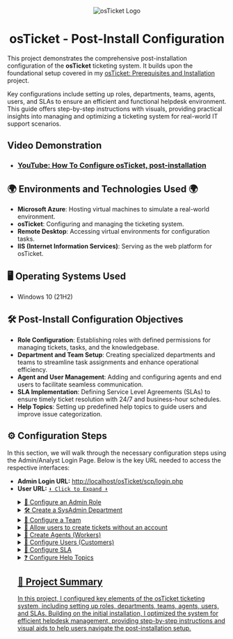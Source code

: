 <p align="center">
  <img src="https://i.imgur.com/Clzj7Xs.png" alt="osTicket Logo"/>
</p>

<h1 align="center">osTicket - Post-Install Configuration</h1>

<p>
This project demonstrates the comprehensive post-installation configuration of the <strong>osTicket</strong> ticketing system. It builds upon the foundational setup covered in my <a href="https://github.com/steveabner/osticket-prereqs">osTicket: Prerequisites and Installation</a> project.
</p>

<p>
Key configurations include setting up roles, departments, teams, agents, users, and SLAs to ensure an efficient and functional helpdesk environment. This guide offers step-by-step instructions with visuals, providing practical insights into managing and optimizing a ticketing system for real-world IT support scenarios.
</p>

<h2>Video Demonstration</h2>

- ### [YouTube: How To Configure osTicket, post-installation](https://www.youtube.com)

<h2>🌍 Environments and Technologies Used 🌍</h2>

- **Microsoft Azure**: Hosting virtual machines to simulate a real-world environment.
- **osTicket**: Configuring and managing the ticketing system.
- **Remote Desktop**: Accessing virtual environments for configuration tasks.
- **IIS (Internet Information Services)**: Serving as the web platform for osTicket.
  
<h2>🖥️ Operating Systems Used </h2>

- Windows 10</b> (21H2)

<h2>🛠️ Post-Install Configuration Objectives</h2>

- **Role Configuration**: Establishing roles with defined permissions for managing tickets, tasks, and the knowledgebase.
- **Department and Team Setup**: Creating specialized departments and teams to streamline task assignments and enhance operational efficiency.
- **Agent and User Management**: Adding and configuring agents and end users to facilitate seamless communication.
- **SLA Implementation**: Defining Service Level Agreements (SLAs) to ensure timely ticket resolution with 24/7 and business-hour schedules.
- **Help Topics**: Setting up predefined help topics to guide users and improve issue categorization.

<h2>⚙️ Configuration Steps</h2>

<p>In this section, we will walk through the necessary configuration steps using the Admin/Analyst Login Page. Below is the key URL needed to access the respective interfaces:</p>

<ul>
  <li><strong>Admin Login URL:</strong> <a href="http://localhost/osTicket/scp/login.php" target="_blank">http://localhost/osTicket/scp/login.php</a></li>
  <li><strong>User URL:</strong> <a href="http://localhost/osTicket" 

`⬇️ Click to Expand ⬇️`
<details>
  <summary>👤 Configure an Admin Role</summary>

- Log into osTicket through the admin page.

  ![2025-01-06 22_03_53-Window](https://github.com/user-attachments/assets/3059ac7a-d200-40b3-bc4d-cae5fb67b6ce)

- On the Admin Panel, click `Agents`

  ![2025-01-06 22_01_32-Window](https://github.com/user-attachments/assets/8dedae53-4c86-4455-802c-841c41142c42)

- Then click `Roles`

  ![2025-01-06 22_02_13-Window](https://github.com/user-attachments/assets/48b4aae0-0ec6-4ae5-b7a0-d8f9560cac86)

- On the roles panel, click `Add New Roles`

  ![2025-01-06 22_02_39-Window](https://github.com/user-attachments/assets/39428a37-4eaf-4a16-ba39-68cc93b4fa28)

- I'll name the role `Admin`, then click `Permissions`.

  ![2025-01-06 22_08_24-Window](https://github.com/user-attachments/assets/8bab2069-8907-4652-968d-678c3476cebb)

- On the Permissions tab, I will check every permission in the `Tickets`, `Tasks`, and `Knowledgebase` tabs. Then click `Add Role`.

  ![2025-01-06 22_08_48-Window](https://github.com/user-attachments/assets/da84e14d-2d43-4d20-9cde-3850622247c3)
  ![2025-01-06 22_09_05-Window](https://github.com/user-attachments/assets/25331469-7de7-4cd6-aec4-1c56a883e384)
  ![2025-01-06 22_09_17-Window](https://github.com/user-attachments/assets/ad9b7fdc-7299-42df-90cb-df0516afa1a8)

- I now have an Admin Role.

  ![2025-01-06 22_15_18-Window](https://github.com/user-attachments/assets/bc246678-2cd4-45d0-a51c-a6c6e9700f7a)

</details>

<details>
  <summary>🛠️ Create a SysAdmin Department</summary>

- On the admin panel, hover over `Agents`, then click `Departments` 

  ![2025-01-06 22_20_54-Window](https://github.com/user-attachments/assets/45778ea4-b6b8-4bcd-ae16-f4de879a8a44)

- On the Departments page, click `Add New Department`

  ![2025-01-06 22_22_13-Window](https://github.com/user-attachments/assets/17f0b4b4-3bf2-490d-a168-505f3ea13919)

- I'll name the department `SysAdmin`, then click `Create Dept`. Leave other settings as `Default` for now.

  ![2025-01-06 22_25_34-Window](https://github.com/user-attachments/assets/158dc599-b56b-4f5c-bc53-0e7f6a38676f)

- I now have a SysAdmin department set up.

  ![2025-01-06 22_29_30-Window](https://github.com/user-attachments/assets/8558a2f6-cb68-4411-8573-cf7c8ac368dd)

</details>

<details>
  <summary>🤝 Configure a Team</summary>

- On the Admin Panel, Hover over `Agents`, then click `Teams`

  ![2025-01-06 22_42_19-Window](https://github.com/user-attachments/assets/8c02e93f-6a05-4f9e-b99b-ce782429c91a)

- On the teams panel, click `Add New Team`

  ![2025-01-06 22_43_28-Window](https://github.com/user-attachments/assets/38499a6a-8659-4084-a508-a51ce9cde6e3)

- I'll name it `Online-Banking`, then click `Create Team`. I'll leave everything else as is. 

  ![2025-01-06 22_44_25-Window](https://github.com/user-attachments/assets/67a51df9-a191-4126-947e-675a3293c5ff)

- I now have a team called Online-Banking.

  ![2025-01-06 22_46_18-Window](https://github.com/user-attachments/assets/7dba1b7c-ed2e-4d9d-83f6-61dce706b528)

</details>

<details>
  <summary>📝 Allow users to create tickets without an account</summary>

- On the Admin Panel, hover over `Settings`, then click `Users`.

  ![2025-01-06 22_50_55-Window](https://github.com/user-attachments/assets/aa6892ff-7d8a-4405-92f5-d2419d36f7a9)

- On the user settings page, just make sure `Require registration and login to create tickets` is unchecked, then click `Save Changes`.

  ![2025-01-06 22_52_53-48 211 167 121 - Remote Desktop Connection](https://github.com/user-attachments/assets/a62a537c-0b52-4df6-9e86-be388014b882)
  
</details>

<details>
  <summary>👥 Create Agents (Workers)</summary>

- On the Admin Panel, click `Agents`.

  ![2025-01-06 23_04_54-48 211 167 121 - Remote Desktop Connection](https://github.com/user-attachments/assets/4c376fb6-9987-4563-b2fc-3a8c2f5bbb69)

- On the Agent page click `Add New Agent`.

  ![2025-01-06 23_06_15-48 211 167 121 - Remote Desktop Connection](https://github.com/user-attachments/assets/ccf084ce-79a1-4685-ae04-0187ed0fe549)

- I'll name this Agent `John Smith`, input a fake email, set the username to `John`, then click `Set Password`.

  ![2025-01-06 23_14_15-48 211 167 121 - Remote Desktop Connection](https://github.com/user-attachments/assets/a801a348-1eaf-4f3d-8e08-69c015d84e1f)

- On the `Set Agent Password` screen, uncheck `Send the agent a password reset email`, input a password, then uncheck `Require password change at next login`. Then click `Set`.

  ![2025-01-06 23_13_57-48 211 167 121 - Remote Desktop Connection](https://github.com/user-attachments/assets/3cc60236-0b1d-4bc0-90de-f573141f907f)

- Next, I'll click the `Access` tab.

  ![2025-01-06 23_18_28-48 211 167 121 - Remote Desktop Connection](https://github.com/user-attachments/assets/6b976992-7411-4e61-9617-d95161da959b)

- On the access tab, I'll set the department to `SysAdmin`, and give the `Admin` Role.

- Next, I'll click the `Teams` tab.

  ![2025-01-06 23_21_15-48 211 167 121 - Remote Desktop Connection](https://github.com/user-attachments/assets/64526cf0-65a0-4ff2-b789-958b3313c1d0)

- On the teams tab, I'll select `Online-Banking`, and then click `Add`, and finally, click `Create`

  ![2025-01-06 23_22_55-48 211 167 121 - Remote Desktop Connection](https://github.com/user-attachments/assets/eb7bcfd1-f7b3-4bfd-9a13-4424d3dc2a35)
  ![2025-01-06 23_23_52-48 211 167 121 - Remote Desktop Connection](https://github.com/user-attachments/assets/f575c883-1070-4d8b-8626-b1117546b0ac)

- John has been created, Now I'll create one more Agent. On the Agents page, I'll click `Add New Agent`

  ![2025-01-06 23_36_14-48 211 167 121 - Remote Desktop Connection](https://github.com/user-attachments/assets/d2cb0d79-3447-450e-b831-a6f4820d2989)

- I'll input the name `Jane Doe`, input an email, and set a password.

  ![2025-01-06 23_38_25-48 211 167 121 - Remote Desktop Connection](https://github.com/user-attachments/assets/80de9c3f-e44f-4797-8731-87c281284f41)

- Next, I'll click `Access` 

  ![2025-01-06 23_38_25-48 211 167 121 - Remote Desktop Connection](https://github.com/user-attachments/assets/a0de32f6-b53c-4a5e-99b8-f25ee896303b)

- On the Access tab, I'll select the `Support` department, set the role to `All Access`, then click `Create`

  ![2025-01-06 23_44_47-48 211 167 121 - Remote Desktop Connection](https://github.com/user-attachments/assets/c19f08b8-b1ef-4002-b961-a630c7fbbb7c)

</details>

<details>
  <summary>👥 Configure Users (Customers)</summary>

- On the osTicket dashboard, I'll click `Agent Panel` at the top-right of the browser.

  ![2025-01-07 11_16_11-48 211 167 121 - Remote Desktop Connection](https://github.com/user-attachments/assets/0840114c-f385-4cbc-a55c-6e157d1ae978)

- On the Agent Panel, I'll click `Users`

  ![2025-01-07 11_17_50-48 211 167 121 - Remote Desktop Connection](https://github.com/user-attachments/assets/1ae3bedd-ff23-4bf1-aa97-26edb9d974b9)

- On the User page, click `Add User`

  ![2025-01-07 11_19_17-48 211 167 121 - Remote Desktop Connection](https://github.com/user-attachments/assets/d7a2f801-fc63-43c2-9be7-eefb6a94388e)

- I'll input the name `Sarah`, an email, then click `Add User`

  ![2025-01-07 11_22_26-48 211 167 121 - Remote Desktop Connection](https://github.com/user-attachments/assets/47ec41d9-419d-4946-9502-97206307859b)

- I'll do this once more, and create another User named `Karen`.

  ![2025-01-07 11_25_48-48 211 167 121 - Remote Desktop Connection](https://github.com/user-attachments/assets/de209247-bdb3-40c4-913b-e42927f98a5f)

- Now I have two Users, `Sarah` and `Karen`.

  ![2025-01-07 11_26_09-48 211 167 121 - Remote Desktop Connection](https://github.com/user-attachments/assets/1d7c0a3c-6383-4bbb-81aa-a7ddd6c9cc28)

</details>

<details>
  <summary>📜 Configure SLA</summary>

### In this section, I'll be creating 3 SLAs.
  
- Sev-A (Grace Period: 1 Hour, Schedule: 24/7)
- Sev-B (Grace Period: 4 Hours, Schedule: 24/7)
- Sev-C (Grace Period: 8 Hours, Schedule: 24/7)

---

- On the Admin Panel, hover over `Manage`, then click `SLA`.

  ![2025-01-07 11_36_37-48 211 167 121 - Remote Desktop Connection](https://github.com/user-attachments/assets/b692de95-2a6e-4575-bd09-bfbeda687617)

- On the SLA page, click `Add New SLA Plan`

  ![2025-01-07 11_38_55-48 211 167 121 - Remote Desktop Connection](https://github.com/user-attachments/assets/3b61a268-76c2-4396-96d0-f6a1ecc6f324)

- I'll name the first SLA `Sev-A`, set the grace period to `1 Hour`, and set the schedule to `24/7`, then click `Add Plan`.

  ![2025-01-07 11_46_03-48 211 167 121 - Remote Desktop Connection](https://github.com/user-attachments/assets/4e1dc6f6-ed12-40bc-993e-669ac42af638)

- Click `Add New SLA Plan` again, and name it `Sev-B` set the grace period to `4 Hours`, and schedule to `24/7`, then click `Add Plan`

  ![2025-01-07 11_49_45-48 211 167 121 - Remote Desktop Connection](https://github.com/user-attachments/assets/963fea49-3b7a-4535-8953-9269c6a319b0)


- And finally, create another SLA called `Sev-C`, set the grace period to `8 Hours`. But this time, I'll set the schedule to `Business Hours, Mon - Fri`, then click `Add Plan`

  ![2025-01-07 11_55_03-48 211 167 121 - Remote Desktop Connection](https://github.com/user-attachments/assets/f0427c9b-8847-44eb-b2fb-02eeec426c4e)

- The SLAs have been created!

  ![2025-01-07 11_56_37-48 211 167 121 - Remote Desktop Connection](https://github.com/user-attachments/assets/7aa6ff60-7da7-411d-b901-b8a6c96e0c63)

</details>

<details>
  <summary>❓ Configure Help Topics</summary>

### In this section, I'll be creating the following Help Topics.
  
- Business Critical Outage
- Personal Computer Issues
- Equipment Request
- Password Reset
- Other

---

- On the Admin Panel, hover over `Manage`, then click `Help Topics`.

  ![2025-01-07 12_20_23-48 211 167 121 - Remote Desktop Connection](https://github.com/user-attachments/assets/108cced5-6683-4afd-936d-55fb6ddff9d4)

- On the Help Topics page, Click `Add New Help Topic`.

  ![2025-01-07 12_21_50-48 211 167 121 - Remote Desktop Connection](https://github.com/user-attachments/assets/2a254e5f-c89f-4ebd-bc97-a6fbe071f5fa)

- I'll name the Help Topic `Business Critical Outage`, set the Parent Topic to `Report a Problem`, then click `Add Topic`.

  ![2025-01-07 12_26_08-48 211 167 121 - Remote Desktop Connection](https://github.com/user-attachments/assets/dcc3c8a3-0d41-433e-97ac-d05bcdf42693)

- Create another called `Personal Computer Issues` set the Parent Topic to `Report a Problem`, then click `Add Topic`.

  ![2025-01-07 12_28_42-48 211 167 121 - Remote Desktop Connection](https://github.com/user-attachments/assets/47efa210-055d-4c84-9264-b995c262af78)

- Create another called `Equipment Request`, and set the parent topic to `General Inquiry`, then click `Add Topic`.

  ![2025-01-07 12_31_23-48 211 167 121 - Remote Desktop Connection](https://github.com/user-attachments/assets/6d70d2e2-195c-4054-a50a-2db041f797b3)

- Create another called `Password Reset`, and set the parent topic to `Report a Problem`, then click `Add Topic`.

  ![2025-01-07 12_34_28-48 211 167 121 - Remote Desktop Connection](https://github.com/user-attachments/assets/f7719662-5911-46ef-bfcc-c30ec857060b)

- And finally, create a help topic called `Other`, set the parent topic to `General Inquiry`, then click `Add Topic`.

  ![2025-01-07 12_36_22-48 211 167 121 - Remote Desktop Connection](https://github.com/user-attachments/assets/7d6b49da-d884-451d-a036-0f2452b352cb)

- The help topics have been created! I apologize for the redundancy in this section, but creating help topics for both customers and agents is a crucial step because it helps streamline the ticketing process and enhances the overall efficiency of the system.

  ![2025-01-07 12_41_20-48 211 167 121 - Remote Desktop Connection](https://github.com/user-attachments/assets/f5f5f37c-dd8b-40e6-9062-4f0f480cf983)

</details>

## 📜 Project Summary

In this project, I configured key elements of the osTicket ticketing system, including setting up roles, departments, teams, agents, users, and SLAs. Building on the initial installation, I optimized the system for efficient helpdesk management, providing step-by-step instructions and visual aids to help users navigate the post-installation setup.
